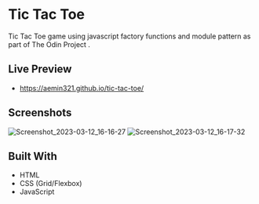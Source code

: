 <h1>Tic Tac Toe</h1>

<p>Tic Tac Toe game using javascript factory functions and module pattern as part of The Odin Project .</p>

## Live Preview

- https://aemin321.github.io/tic-tac-toe/

## Screenshots

![Screenshot_2023-03-12_16-16-27](https://user-images.githubusercontent.com/121065444/224810426-1d59d11d-e8a0-401e-a786-b590721ead75.png)
![Screenshot_2023-03-12_16-17-32](https://user-images.githubusercontent.com/121065444/224810452-8284dfd1-a2b3-45b5-b36b-464d2facb53b.png)


## Built With

- HTML
- CSS (Grid/Flexbox)
- JavaScript
